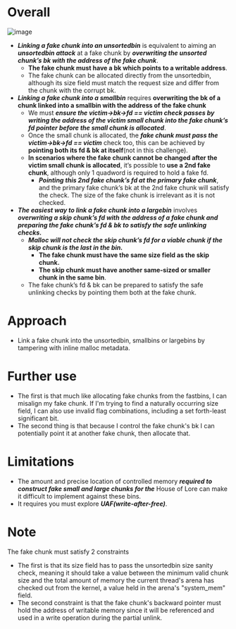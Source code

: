 # Overall 
![image](https://hackmd.io/_uploads/SyBPO_KBA.png)


- ***Linking a fake chunk into an unsortedbin*** is equivalent to aiming an ***unsortedbin attack*** at a fake chunk by ***overwriting the unsorted chunk’s bk with the address of the fake chunk***. 
    - **The fake chunk must have a bk which points to a writable address**. 
    - The fake chunk can be allocated directly from the unsortedbin, although its size field must match the request size and differ from the chunk with the corrupt bk. 
- ***Linking a fake chunk into a smallbin*** requires **overwriting the bk of a chunk linked into a smallbin with the address of the fake chunk**  
    - We must ***ensure the victim->bk->fd == victim check passes by writing the address of the victim small chunk into the fake chunk’s fd pointer before the small chunk is allocated***. 
    - Once the small chunk is allocated, the ***fake chunk must pass the victim->bk->fd == victim*** check too, this can be achieved by **pointing both its fd & bk at itself**(not in this challenge). 
    - **In scenarios where the fake chunk cannot be changed after the victim small chunk is allocated**, it’s possible to **use a 2nd fake chunk**, although only 1 quadword is required to hold a fake fd. 
        - ***Pointing this 2nd fake chunk’s fd at the primary fake chunk***, and the primary fake chunk’s bk at the 2nd fake chunk will satisfy the check. The size of the fake chunk is irrelevant as it is not checked. 
- ***The easiest way to link a fake chunk into a largebin*** involves ***overwriting a skip chunk’s fd with the address of a fake chunk and preparing the fake chunk’s fd & bk to satisfy the safe unlinking checks.*** 
    - ***Malloc will not check the skip chunk’s fd for a viable chunk if the skip chunk is the last in the bin.***
        - **The fake chunk must have the same size field as the skip chunk.** 
        - **The skip chunk must have another same-sized or smaller chunk in the same bin**. 
    - The fake chunk’s fd & bk can be prepared to satisfy the safe unlinking checks by pointing them both at the fake chunk.
 
 
 # Approach
- Link a fake chunk into the unsortedbin, smallbins or largebins by tampering with inline malloc metadata. 
 
 # Further use


- The first is that much like allocating fake chunks from the fastbins, I can misalign my fake chunk. If I'm trying to find a naturally occurring size field, I can also use invalid flag combinations, including a set forth-least significant bit.
- The second thing is that because I control the fake chunk's bk I can potentially point it at another fake chunk, then allocate that.
 
 # Limitations

- The amount and precise location of controlled memory ***required to construct fake small and large chunks for the*** House of Lore can make it difficult to implement against these bins. 
-  It requires you must explore ***UAF(write-after-free)***.

 # Note
 The fake chunk must satisfy 2 constraints
 - The first is that its size field has to pass the unsortedbin size sanity check, meaning it should take a value between the minimum valid chunk size and the total amount of memory the current thread's arena has checked out from the kernel, a value held in the arena's "system_mem" field.
 - The second constraint is that the fake chunk's backward pointer must hold the address of writable memory since it will be referenced and used in a write operation during the partial unlink.
